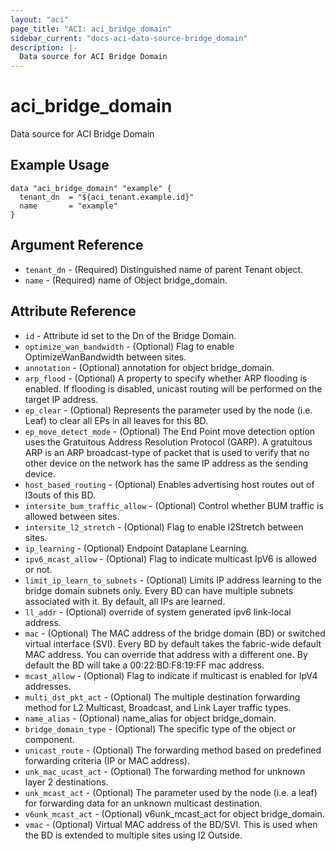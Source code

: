 ```yaml
---
layout: "aci"
page_title: "ACI: aci_bridge_domain"
sidebar_current: "docs-aci-data-source-bridge_domain"
description: |-
  Data source for ACI Bridge Domain
---
```


# aci_bridge_domain #
Data source for ACI Bridge Domain

## Example Usage ##

```hcl
data "aci_bridge_domain" "example" {
  tenant_dn  = "${aci_tenant.example.id}"
  name       = "example"
}
```
## Argument Reference ##
* `tenant_dn` - (Required) Distinguished name of parent Tenant object.
* `name` - (Required) name of Object bridge_domain.



## Attribute Reference

* `id` - Attribute id set to the Dn of the Bridge Domain.
* `optimize_wan_bandwidth` - (Optional) Flag to enable OptimizeWanBandwidth between sites.
* `annotation` - (Optional) annotation for object bridge_domain.
* `arp_flood` - (Optional) A property to specify whether ARP flooding is enabled. If flooding is disabled, unicast routing will be performed on the target IP address.
* `ep_clear` - (Optional) Represents the parameter used by the node (i.e. Leaf) to clear all EPs in all leaves for this BD.
* `ep_move_detect_mode` - (Optional) The End Point move detection option uses the Gratuitous Address Resolution Protocol (GARP). A gratuitous ARP is an ARP broadcast-type of packet that is used to verify that no other device on the network has the same IP address as the sending device.
* `host_based_routing` - (Optional) Enables advertising host routes out of l3outs of this BD.
* `intersite_bum_traffic_allow` - (Optional) Control whether BUM traffic is allowed between sites.
* `intersite_l2_stretch` - (Optional) Flag to enable l2Stretch between sites.
* `ip_learning` - (Optional) Endpoint Dataplane Learning.
* `ipv6_mcast_allow` - (Optional) Flag to indicate multicast IpV6 is allowed or not.
* `limit_ip_learn_to_subnets` - (Optional) Limits IP address learning to the bridge domain subnets only. Every BD can have multiple subnets associated with it. By default, all IPs are learned.
* `ll_addr` - (Optional) override of system generated ipv6 link-local address.
* `mac` - (Optional) The MAC address of the bridge domain (BD) or switched virtual interface (SVI). Every BD by default takes the fabric-wide default MAC address. You can override that address with a different one. By default the BD will take a 00:22:BD:F8:19:FF mac address.
* `mcast_allow` - (Optional) Flag to indicate if multicast is enabled for IpV4 addresses.
* `multi_dst_pkt_act` - (Optional) The multiple destination forwarding method for L2 Multicast, Broadcast, and Link Layer traffic types.
* `name_alias` - (Optional) name_alias for object bridge_domain.
* `bridge_domain_type` - (Optional) The specific type of the object or component.
* `unicast_route` - (Optional) The forwarding method based on predefined forwarding criteria (IP or MAC address). 
* `unk_mac_ucast_act` - (Optional) The forwarding method for unknown layer 2 destinations.
* `unk_mcast_act` - (Optional) The parameter used by the node (i.e. a leaf) for forwarding data for an unknown multicast destination.
* `v6unk_mcast_act` - (Optional) v6unk_mcast_act for object bridge_domain.
* `vmac` - (Optional) Virtual MAC address of the BD/SVI. This is used when the BD is extended to multiple sites using l2 Outside. 

